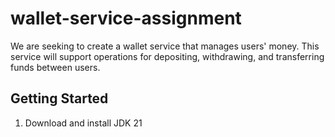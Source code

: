 # wallet-service-assignment
We are seeking to create a wallet service that manages users' money. This service will support operations for depositing, withdrawing, and transferring funds between users.

## Getting Started

1. Download and install JDK 21
